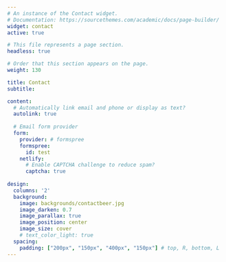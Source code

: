 ```yaml
---
# An instance of the Contact widget.
# Documentation: https://sourcethemes.com/academic/docs/page-builder/
widget: contact
active: true

# This file represents a page section.
headless: true

# Order that this section appears on the page.
weight: 130

title: Contact
subtitle:

content:
  # Automatically link email and phone or display as text?
  autolink: true
  
  # Email form provider
  form: 
    provider: # formspree
    formspree:
      id: test
    netlify:
      # Enable CAPTCHA challenge to reduce spam?
      captcha: true
  
design:
  columns: '2'
  background:
    image: backgrounds/contactbeer.jpg
    image_darken: 0.7
    image_parallax: true
    image_position: center
    image_size: cover
    # text_color_light: true
  spacing:
    padding: ["200px", "150px", "400px", "150px"] # top, R, bottom, L
---
```

